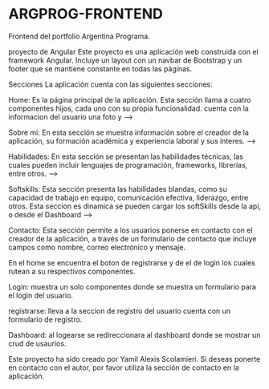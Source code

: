 # ARGPROG-FRONTEND
Frontend del portfolio Argentina Programa.

proyecto de Angular
Este proyecto es una aplicación web construida con el framework Angular. Incluye un layout con un navbar de Bootstrap y un footer que se mantiene constante en todas las páginas.


Secciones
La aplicación cuenta con las siguientes secciones:


Home:
Es la página principal de la aplicación. Esta sección llama a cuatro componentes hijos, cada uno con su propia funcionalidad.
cuenta con la informacion del usuario una foto y
-->

Sobre mí:
En esta sección se muestra información sobre el creador de la aplicación, su formación académica y experiencia laboral y sus interes.
-->

Habilidades:
En esta sección se presentan las habilidades técnicas, las cuales pueden incluir lenguajes de programación, frameworks, librerías, entre otros.
-->

Softskills:
Esta sección presenta las habilidades blandas, como su capacidad de trabajo en equipo, comunicación efectiva, liderazgo, entre otros.
Esta seccion es dinamica se pueden cargar los softSkills desde la api, o desde el Dashboard
-->

Contacto:
Esta sección permite a los usuarios ponerse en contacto con el creador de la aplicación, a través de un formulario de contacto que incluye campos como nombre, correo electrónico y mensaje.

         
           
En el home se encuentra el boton de registrarse y de el de login los cuales rutean a su respectivos componentes. 

Login:
muestra un solo componentes donde se muestra un formulario para el login del usuario.

registrarse:
lleva a la seccion de registro del usuario cuenta con un formulario de registro.


Dashboard:
al logearse se redireccionara al dashboard donde se mostrar un crud de usaurios.

Este proyecto ha sido creado por Yamil Alexis Scolamieri. Si deseas ponerte en contacto con el autor, por favor utiliza la sección de contacto en la aplicación.
